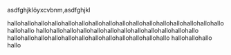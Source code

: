 asdfghjklöyxcvbnm,asdfghjkl


hallohallohallohallohallohallohallohallohallohallohallohallohallohallohallohallohallohallo
hallohallohallohallohallohallohallohallohallohallohallohallo
hallohallohallohallohallohallohallohallohallohallohallohallo
hallohallohallo
hallo
